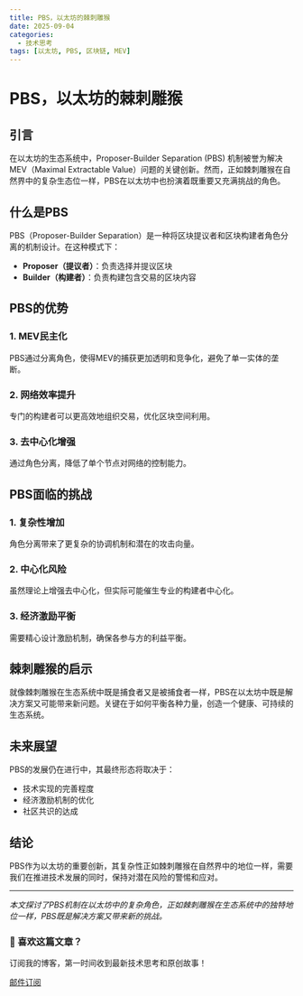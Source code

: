 ```yaml
---
title: PBS，以太坊的棘刺雕猴
date: 2025-09-04
categories:
  - 技术思考
tags: [以太坊, PBS, 区块链, MEV]
---
```


# PBS，以太坊的棘刺雕猴

## 引言

在以太坊的生态系统中，Proposer-Builder Separation (PBS) 机制被誉为解决MEV（Maximal Extractable Value）问题的关键创新。然而，正如棘刺雕猴在自然界中的复杂生态位一样，PBS在以太坊中也扮演着既重要又充满挑战的角色。

## 什么是PBS

PBS（Proposer-Builder Separation）是一种将区块提议者和区块构建者角色分离的机制设计。在这种模式下：

- **Proposer（提议者）**：负责选择并提议区块
- **Builder（构建者）**：负责构建包含交易的区块内容

## PBS的优势

### 1. MEV民主化
PBS通过分离角色，使得MEV的捕获更加透明和竞争化，避免了单一实体的垄断。

### 2. 网络效率提升
专门的构建者可以更高效地组织交易，优化区块空间利用。

### 3. 去中心化增强
通过角色分离，降低了单个节点对网络的控制能力。

## PBS面临的挑战

### 1. 复杂性增加
角色分离带来了更复杂的协调机制和潜在的攻击向量。

### 2. 中心化风险
虽然理论上增强去中心化，但实际可能催生专业的构建者中心化。

### 3. 经济激励平衡
需要精心设计激励机制，确保各参与方的利益平衡。

## 棘刺雕猴的启示

就像棘刺雕猴在生态系统中既是捕食者又是被捕食者一样，PBS在以太坊中既是解决方案又可能带来新问题。关键在于如何平衡各种力量，创造一个健康、可持续的生态系统。

## 未来展望

PBS的发展仍在进行中，其最终形态将取决于：
- 技术实现的完善程度
- 经济激励机制的优化
- 社区共识的达成

## 结论

PBS作为以太坊的重要创新，其复杂性正如棘刺雕猴在自然界中的地位一样，需要我们在推进技术发展的同时，保持对潜在风险的警惕和应对。

---

*本文探讨了PBS机制在以太坊中的复杂角色，正如棘刺雕猴在生态系统中的独特地位一样，PBS既是解决方案又带来新的挑战。*

<div class="subscribe-prompt">
  <h3>📧 喜欢这篇文章？</h3>
  <p>订阅我的博客，第一时间收到最新技术思考和原创故事！</p>
  <a href="/subscribe/" class="subscribe-link">
    <i class="fas fa-envelope subscribe-icon"></i>邮件订阅
  </a>
</div>
